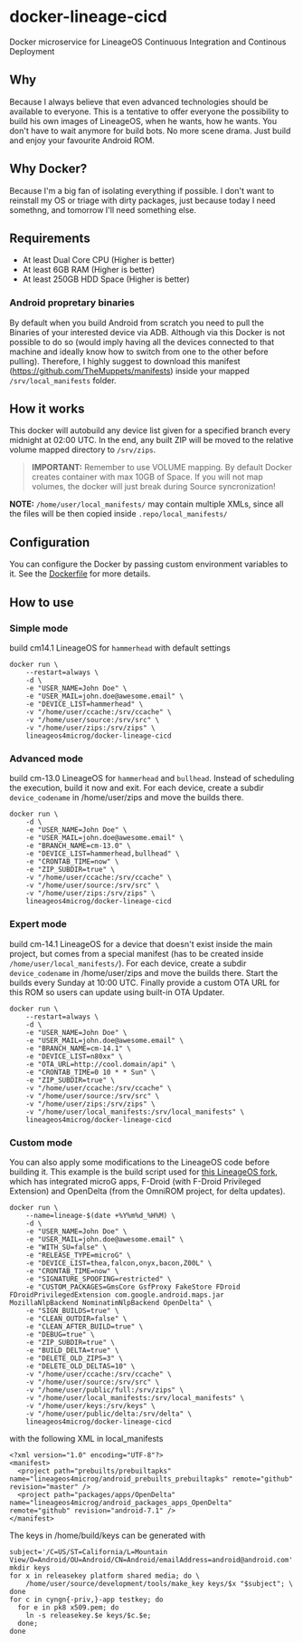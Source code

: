 # docker-lineage-cicd

Docker microservice for LineageOS Continuous Integration and Continous Deployment

## Why

Because I always believe that even advanced technologies should be available to everyone. This is a tentative to offer everyone the possibility to build his own images of LineageOS, when he wants, how he wants. You don't have to wait anymore for build bots. No more scene drama. Just build and enjoy your favourite Android ROM.

## Why Docker?

Because I'm a big fan of isolating everything if possible. I don't want to reinstall my OS or triage with dirty packages, just because today I need somethng, and tomorrow I'll need something else.

## Requirements

- At least Dual Core CPU (Higher is better)
- At least 6GB RAM (Higher is better)
- At least 250GB HDD Space (Higher is better)

### Android propretary binaries

By default when you build Android from scratch you need to pull the Binaries of your interested device via ADB. Although via this Docker is not possible to do so (would imply having all the devices connected to that machine and ideally know how to switch from one to the other before pulling). Therefore, I highly suggest to download this manifest (https://github.com/TheMuppets/manifests) inside your mapped `/srv/local_manifests` folder.

## How it works

This docker will autobuild any device list given for a specified branch every midnight at 02:00 UTC. In the end, any built ZIP will be moved to the relative volume mapped directory to `/srv/zips`.

> **IMPORTANT:** Remember to use VOLUME mapping. By default Docker creates container with max 10GB of Space. If you will not map volumes, the docker will just break during Source syncronization!

**NOTE:** `/home/user/local_manifests/` may contain multiple XMLs, since all the files will be then copied inside `.repo/local_manifests/`

## Configuration

You can configure the Docker by passing custom environment variables to it. See the [Dockerfile](Dockerfile#L11) for more details.

## How to use

### Simple mode
build cm14.1 LineageOS for `hammerhead` with default settings
```
docker run \
    --restart=always \
    -d \
    -e "USER_NAME=John Doe" \
    -e "USER_MAIL=john.doe@awesome.email" \
    -e "DEVICE_LIST=hammerhead" \
    -v "/home/user/ccache:/srv/ccache" \
    -v "/home/user/source:/srv/src" \
    -v "/home/user/zips:/srv/zips" \
    lineageos4microg/docker-lineage-cicd
```

### Advanced mode
build cm-13.0 LineageOS for `hammerhead` and `bullhead`.
Instead of scheduling the execution, build it now and exit.
For each device, create a subdir `device_codename` in /home/user/zips and move the builds there.
```
docker run \
    -d \
    -e "USER_NAME=John Doe" \
    -e "USER_MAIL=john.doe@awesome.email" \
    -e "BRANCH_NAME=cm-13.0" \
    -e "DEVICE_LIST=hammerhead,bullhead" \
    -e "CRONTAB_TIME=now" \
    -e "ZIP_SUBDIR=true" \
    -v "/home/user/ccache:/srv/ccache" \
    -v "/home/user/source:/srv/src" \
    -v "/home/user/zips:/srv/zips" \
    lineageos4microg/docker-lineage-cicd
```

### Expert mode
build cm-14.1 LineageOS for a device that doesn't exist inside the main project, but comes from a special manifest (has to be created inside `/home/user/local_manifests/`). For each device, create a subdir `device_codename` in /home/user/zips and move the builds there. Start the builds every Sunday at 10:00 UTC.
Finally provide a custom OTA URL for this ROM so users can update using built-in OTA Updater.
```
docker run \
    --restart=always \
    -d \
    -e "USER_NAME=John Doe" \
    -e "USER_MAIL=john.doe@awesome.email" \
    -e "BRANCH_NAME=cm-14.1" \
    -e "DEVICE_LIST=n80xx" \
    -e "OTA_URL=http://cool.domain/api" \
    -e "CRONTAB_TIME=0 10 * * Sun" \
    -e "ZIP_SUBDIR=true" \
    -v "/home/user/ccache:/srv/ccache" \
    -v "/home/user/source:/srv/src" \
    -v "/home/user/zips:/srv/zips" \
    -v "/home/user/local_manifests:/srv/local_manifests" \
    lineageos4microg/docker-lineage-cicd
```

### Custom mode
You can also apply some modifications to the LineageOS code before building it. This example is the build script used for [this LineageOS fork](https://lineageos.corna.info/), which has integrated microG apps, F-Droid (with F-Droid Privileged Extension) and OpenDelta (from the OmniROM project, for delta updates).
```
docker run \
    --name=lineage-$(date +%Y%m%d_%H%M) \
    -d \
    -e "USER_NAME=John Doe" \
    -e "USER_MAIL=john.doe@awesome.email" \
    -e "WITH_SU=false" \
    -e "RELEASE_TYPE=microG" \
    -e "DEVICE_LIST=thea,falcon,onyx,bacon,Z00L" \
    -e "CRONTAB_TIME=now" \
    -e "SIGNATURE_SPOOFING=restricted" \
    -e "CUSTOM_PACKAGES=GmsCore GsfProxy FakeStore FDroid FDroidPrivilegedExtension com.google.android.maps.jar MozillaNlpBackend NominatimNlpBackend OpenDelta" \
    -e "SIGN_BUILDS=true" \
    -e "CLEAN_OUTDIR=false" \
    -e "CLEAN_AFTER_BUILD=true" \
    -e "DEBUG=true" \
    -e "ZIP_SUBDIR=true" \
    -e "BUILD_DELTA=true" \
    -e "DELETE_OLD_ZIPS=3" \
    -e "DELETE_OLD_DELTAS=10" \
    -v "/home/user/ccache:/srv/ccache" \
    -v "/home/user/source:/srv/src" \
    -v "/home/user/public/full:/srv/zips" \
    -v "/home/user/local_manifests:/srv/local_manifests" \
    -v "/home/user/keys:/srv/keys" \
    -v "/home/user/public/delta:/srv/delta" \
    lineageos4microg/docker-lineage-cicd
```
with the following XML in local_manifests
```
<?xml version="1.0" encoding="UTF-8"?>
<manifest>
  <project path="prebuilts/prebuiltapks" name="lineageos4microg/android_prebuilts_prebuiltapks" remote="github" revision="master" />
  <project path="packages/apps/OpenDelta" name="lineageos4microg/android_packages_apps_OpenDelta" remote="github" revision="android-7.1" />
</manifest>
```

The keys in /home/build/keys can be generated with
```
subject='/C=US/ST=California/L=Mountain View/O=Android/OU=Android/CN=Android/emailAddress=android@android.com'
mkdir keys
for x in releasekey platform shared media; do \
    /home/user/source/development/tools/make_key keys/$x "$subject"; \
done
for c in cyngn{-priv,}-app testkey; do
  for e in pk8 x509.pem; do
    ln -s releasekey.$e keys/$c.$e;
  done;
done
```
